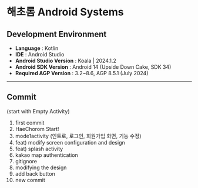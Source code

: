 # 해초롬 Android Systems

## Development Environment
- **Language** :  Kotlin
- **IDE** :  Android Studio
- **Android Studio Version** :  Koala | 2024.1.2
- **Android SDK Version** :  Android 14 (Upside Down Cake, SDK 34)
- **Required AGP Version** :  3.2~8.6, AGP 8.5.1 (July 2024)

---

## Commit
(start with Empty Activity)
1) first commit
2) HaeChorom Start!
3) mode1activity (인트로, 로그인, 회원가입 화면, 기능 수정)
4) feat) modify screen configuration and design
5) feat) splash activity
6) kakao map authentication
7) gitignore
8) modifying the design
9) add back button
10) new commit
